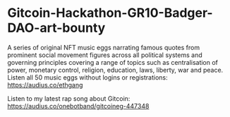 # Gitcoin-Hackathon-GR10-Badger-DAO-art-bounty
A series of original NFT music eggs narrating famous quotes from prominent social movement figures across all political systems and governing principles covering a range of topics such as centralisation of power, monetary control, religion, education, laws, liberty, war and peace. 
Listen all 50 music eggs without logins or registrations:
https://audius.co/ethgang

Listen to my latest rap song about Gitcoin:
https://audius.co/onebotband/gitcoineg-447348
